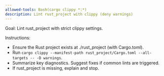 ```yaml
---
allowed-tools: Bash(cargo clippy *:*)
description: Lint rust_project with clippy (deny warnings)
---
```


Goal: Lint rust_project with strict clippy settings.

Instructions:
- Ensure the Rust project exists at ./rust_project (with Cargo.toml).
- Run `cargo clippy --manifest-path rust_project/Cargo.toml --all-targets -- -D warnings`.
- Summarize key diagnostics. Suggest fixes if common lints are triggered.
- If rust_project is missing, explain and stop.